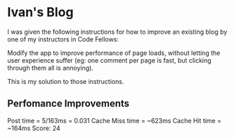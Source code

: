 # Ivan's Blog

I was given the following instructions for how to improve an existing blog by one of my instructors in Code Fellows:

Modify the app to improve performance of page loads, without letting the user experience suffer (eg: one comment per page is fast, but clicking through them all is annoying).

This is my solution to those instructions.

## Perfomance Improvements
Post time = 5/163ms = 0.031
Cache Miss time = ~623ms
Cache Hit time = ~164ms
Score: 24

